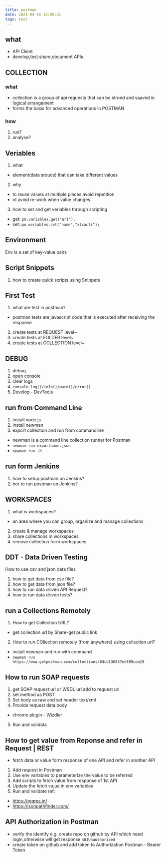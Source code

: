 ```yaml
---
title: postman
date: 2021-04-16 15:05:31
tags: test
---
```


## what
- API Client
- develop,test.share,document APIs

## COLLECTION
### what
- collection is a group of api requests that can be stroed and saaved in logical arrangement
- forms the basis for advanced operations in POSTMAN
### how
1. run?
2. analyse?

## Veriables
1. what
- element(data srouce) that can take different values

2. why
- to reuse values at multiple places avoid repetition
- ot avoid re-work when value changes

3. how to set and get veriables through scripting 
- get: `pm.variables.get("url");`
- set: `pm.variables.set("name","xtcacti");`

## Environment
Env is a set of key-value pairs

## Script Snippets
1. how to create quick scripts using Snippets

## First Test
1. what are test in postman?
- postman tests are javascript code that is executed after receiving the response
2. create tests at REQUEST level~
3. create tests at FOLDER level~
4. create tests at COLLECTION level~

## DEBUG
1. debug
2. open console
3. clear logs
4. `console.log()/info()/warn()/error()`
5. Develop - DevTools

## run from Command Line
1. install node.js
2. install newman
3. export collection and run from commandline
- newman is a command line collection runner for Postman
- `newman run exportname.json`
- `newman run -h`

## run form Jenkins
1. how to setup postman on Jenkins?
2. hor to run postman on Jenkins?

## WORKSPACES
1. what is workspaces?
- an area where you can group, organize and manage collections
2. create & manage workspaces
3. share collections in workspaces
4. remove collection form workspaces

## DDT - Data Driven Testing
How to use csv and json data files
1. how to get data from csv file?
2. how to get data from json file?
3. how to run data driven API Request?
4. how to run data driven tests?

## run a Collections Remotely
1. How to get Collection URL?
- get collection url by Share-get public link
2. How to run COllection remotely (from anywhere) using collection url?
- install newman and run with command
- `newman run https://www.getpostman.com/collections/04cb136837edf89cea19`

## How to run SOAP requests 
1. get SOAP request url or WSDL url add to request url
2. set method as POST
3. Set body as raw and set header text/xml
4. Provide request data body
- chrome plugin - Wizdler
5. Run and validata

## How to get value from Reponse and refer in Request | REST
- fetch data or value form response of one API and refer in another API
1. Add request in Postman
2. Use env variables to parameterize the value to be referred
3. Add scripts to fetch value from response of 1st API
4. Update the fetch va;ue in env veriables
5. Run and validate
ref:
- https://reqres.in/
- https://jsonpathfinder.com/

## API Authorization in Postman
- verify the identify
e.g. create repo on github by API which need login,otherwise will get response `401Unauthorized`
- create token on github and add token to Authorization Postman - Bearer Token




